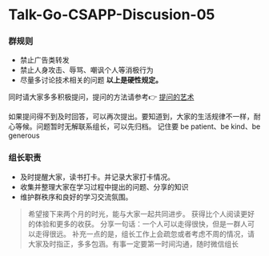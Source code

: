 # Talk-Go-CSAPP-Discusion-05


### 群规则
- 禁止广告类转发
- 禁止人身攻击、辱骂、嘲讽个人等消极行为
- 尽量多讨论技术相关的问题
**以上是硬性规定。** 

同时请大家多多积极提问，提问的方法请参考👉
[提问的艺术](https://github.com/ryanhanwu/How-To-Ask-Questions-The-Smart-Way/blob/master/README-zh_CN.md)

如果提问得不到及时回答，可以再次提出。要知道到，大家的生活规律不一样，耐心等候。问题暂时无解联系组长，可以先归档。
记住要 be patient、be kind、be generous 

### 组长职责
- 及时提醒大家，读书打卡。并记录大家打卡情况。
- 收集并整理大家在学习过程中提出的问题、分享的知识
- 维护群秩序和良好的学习交流氛围。 
> 希望接下来两个月的时光，能与大家一起共同进步。 获得比个人阅读更好的体验和更多的收获。 
分享一句话：一个人可以走得很快，但是一群人可以走得很远。
补充一点的是，组长工作上会疏忽或者考虑不周的情况，请大家及时指正，多多包涵。有事一定要第一时间沟通，随时微信组长
